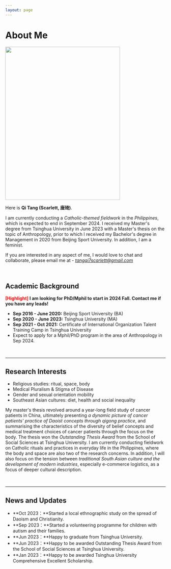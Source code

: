 ```yaml
---
layout: page
---
```


# About Me

<img src="tangqi.com/tangqi.jpg" class="floatpic" width="360" height="480">

Here is **Qi Tang (Scarlett, 唐琦)**.

I am currently conducting a *Catholic-themed fieldwork* in the *Philippines*, which is expected to end in September 2024. I received my Master's degree from Tsinghua University in June 2023 with a Master's thesis on the topic of Anthropology, prior to which I received my Bachelor's degree in Management in 2020 from Beijing Sport University. In addition, I am a feminist.

If you are interested in any aspect of me, I would love to chat and collaborate, please email me at - *tangqi7scarlett@gmail.com*

<br>

## Academic Background

**<font color='red'>[Highlight]</font> I am looking for PhD/Mphil to start in 2024 Fall. Contact me if you have any leads!**

- **Sep 2016 - June 2020:** Beijing Sport University (BA)
- **Sep 2020 - June 2023:** Tsinghua University (MA)
- **Sep 2021 - Oct 2021:** Certificate of International Organization Talent Training Camp in Tsinghua University
- Expect to apply for a Mphil/PhD program in the area of Anthropology in Sep 2024. 

<br>

---

## Research Interests

- Religious studies: ritual, space, body
- Medical Pluralism & Stigma of Disease
- Gender and sexual orientation mobility
- Southeast Asian cultures: diet, health and social inequality

My master's thesis revolved around a year-long field study of cancer patients in China, ultimately presenting *a dynamic picture of cancer patients' practice of Daoist concepts through qigong practice*, and summarising the characteristics of the diversity of belief concepts and medical treatment choices of cancer patients through the focus on the body. The thesis won the *Outstanding Thesis Award* from the School of Social Sciences at Tsinghua University. I am currently conducting fieldwork on Catholic rituals and practices in everyday life in the Philippines, where the body and space are also two of the research concerns. In addition, I will also focus on the tension between *traditional South Asian culture and the development of modern industries*, especially e-commerce logistics, as a focus of deeper cultural description.

<br>

---

## News and Updates

- **Oct 2023：**Started a local ethnographic study on the spread of Daoism and Christianity.
- **Sep 2023：**Started a volunteering programme for children with autism and their families.
- **Jun 2023：**Happy to graduate from Tsinghua University.
- **Jun 2023：**Happy to be awarded Outstanding Thesis Award from the School of Social Sciences at Tsinghua University.
- **Jan 2023：**Happy to be awarded Tsinghua University Comprehensive Excellent Scholarship. 

<br>

